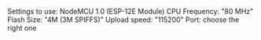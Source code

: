 Settings to use:
NodeMCU 1.0 (ESP-12E Module)
CPU Frequency: "80 MHz"
Flash Size: "4M (3M SPIFFS)"
Upload speed: "115200"
Port: choose the right one
